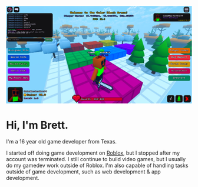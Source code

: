<html>
  <body>
    <img src="Screenshot_2025-04-19_200220.png">
    <h1>Hi, I'm Brett.</h1>
    <p>I'm a 16 year old game developer from Texas.</p>
    <p>I started off doing game development on <a href="https://roblox.com">Roblox</a>, but I stopped after my account was terminated. I still continue to build video games, but I usually do my gamedev work outside of Roblox. I'm also capable of handling tasks outside of game development, such as web development & app development.</p>
  </body>
</html>


<!--
**PlasmaticSquid/PlasmaticSquid** is a ✨ _special_ ✨ repository because its `README.md` (this file) appears on your GitHub profile.

Here are some ideas to get you started:

- 🔭 I’m currently working on ...
- 🌱 I’m currently learning ...
- 👯 I’m looking to collaborate on ...
- 🤔 I’m looking for help with ...
- 💬 Ask me about ...
- 📫 How to reach me: ...
- 😄 Pronouns: ...
- ⚡ Fun fact: ...
-->
